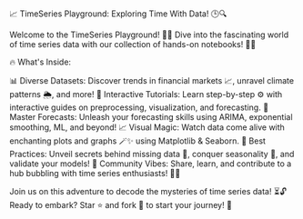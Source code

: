 📈 TimeSeries Playground: Exploring Time With Data! 🕒🔍

Welcome to the TimeSeries Playground! 🎉🎯 Dive into the fascinating world of time series data with our collection of hands-on notebooks! 📓🚀

🔥 What's Inside:

📊 Diverse Datasets: Discover trends in financial markets 📈, unravel climate patterns 🌦️, and more!
🧩 Interactive Tutorials: Learn step-by-step ⚙️ with interactive guides on preprocessing, visualization, and forecasting.
🎯 Master Forecasts: Unleash your forecasting skills using ARIMA, exponential smoothing, ML, and beyond!
📈 Visual Magic: Watch data come alive with enchanting plots and graphs 🪄✨ using Matplotlib & Seaborn.
🤖 Best Practices: Unveil secrets behind missing data 🤔, conquer seasonality 🌈, and validate your models!
🚀 Community Vibes: Share, learn, and contribute to a hub bubbling with time series enthusiasts! 👥🌟

Join us on this adventure to decode the mysteries of time series data! ⏳🔓 Ready to embark? Star ⭐ and fork 🍴 to start your journey! 🚀

